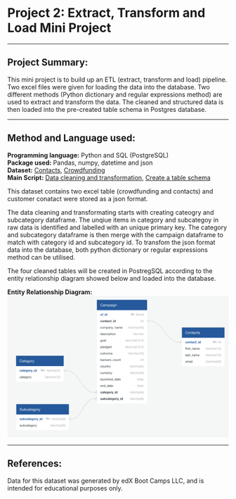# Project 2: Extract, Transform and Load Mini Project
---

## Project Summary:

This mini project is to build up an ETL (extract, transform and load) pipeline. Two excel files were given for loading the data into the database. Two different methods (Python dictionary and regular expressions method) are used to extract and transform the data. The cleaned and structured data is then loaded into the pre-created table schema in Postgres database.

---

## Method and Language used:

<b>Programming language:</b> Python and SQL (PostgreSQL)</br>
<b>Package used:</b> Pandas, numpy, datetime and json </br>
<b>Dataset:</b> [Contacts](https://github.com/wingylui/Crowdfunding_ETL/blob/main/Resources/contacts.xlsx), [Crowdfunding](https://github.com/wingylui/Crowdfunding_ETL/blob/main/Resources/crowdfunding.xlsx) </br>
<b>Main Script:</b> [Data cleaning and transformation](https://github.com/wingylui/Crowdfunding_ETL/blob/main/ETL_Mini_Project_WYLui.ipynb), [Create a table schema](https://github.com/wingylui/Crowdfunding_ETL/blob/main/crowdfunding_db_schema.sql)</br>


This dataset contains two excel table (crowdfunding and contacts) and customer conatact were stored as a json format. </br>

The data cleaning and transformating starts with creating cateogry and subcategory dataframe. The unqiue items in category and subcategoy in raw data is identified and labelled with an unique primary key. The category and subcategory dataframe is then merge with the campaign dataframe to match with category id and subcategory id. To transfom the json format data into the database, both python dictionary or regular expressions method can be utilised.</br>

The four cleaned tables will be created in PostregSQL according to the entity relationship diagram showed below and loaded into the database.</br>

<b>Entity Relationship Diagram:</b></br>
![ERD](https://github.com/wingylui/Crowdfunding_ETL/blob/main/Entity_relationship_Diagram/Entity_Relationship_Diagram_for_CrowdfundingETL.png)</br>


---
## References:

Data for this dataset was generated by edX Boot Camps LLC, and is intended for educational purposes only.